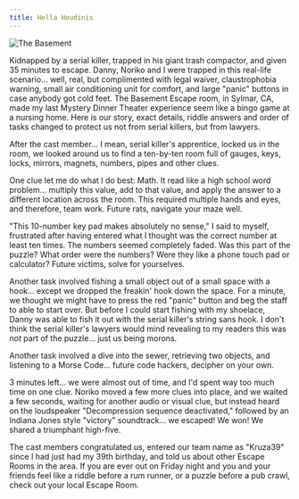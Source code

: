 ```yaml
---
title: Hella Houdinis
---
```


![The Basement](the_basement.jpg "The Basement")

Kidnapped by a serial killer, trapped in his giant trash compactor, and given 35 minutes to escape. Danny, Noriko and I were trapped in this real-life scenario... well, real, but complimented with legal waiver, claustrophobia warning, small air conditioning unit for comfort, and large "panic" buttons in case anybody got cold feet. The Basement Escape room, in Sylmar, CA, made my last Mystery Dinner Theater experience seem like a bingo game at a nursing home. Here is our story, exact details, riddle answers and order of tasks changed to protect us not from serial killers, but from lawyers.

After the cast member... I mean, serial killer's apprentice, locked us in the room, we looked around us to find a ten-by-ten room full of gauges, keys, locks, mirrors, magnets, numbers, pipes and other clues. 

One clue let me do what I do best: Math. It read like a high school word problem... multiply this value, add to that value, and apply the answer to a different location across the room. This required multiple hands and eyes, and therefore, team work. Future rats, navigate your maze well.

"This 10-number key pad makes absolutely no sense," I said to myself, frustrated after having entered what I thought was the correct number at least ten times. The numbers seemed completely faded. Was this part of the puzzle? What order were the numbers? Were they like a phone touch pad or calculator? Future victims, solve for yourselves. 

Another task involved fishing a small object out of a small space with a hook... except we dropped the freakin' hook down the space. For a minute, we thought we might have to press the red "panic" button and beg the staff to able to start over. But before I could start fishing with my shoelace, Danny was able to fish it out with the serial killer's string sans hook. I don't think the serial killer's lawyers would mind revealing to my readers this was *not* part of the puzzle... just us being morons.

Another task involved a dive into the sewer, retrieving two objects, and listening to a Morse Code... future code hackers, decipher on your own.

3 minutes left... we were almost out of time, and I'd spent way too much time on one clue. Noriko moved a few more clues into place, and we waited a few seconds, waiting for another audio or visual clue, but instead heard on the loudspeaker "Decompression sequence deactivated," followed by an Indiana Jones style "victory" soundtrack... we escaped! We won! We shared a triumphant high-five.

The cast members congratulated us, entered our team name as "Kruza39" since I had just had my 39th birthday, and told us about other Escape Rooms in the area. If you are ever out on Friday night and you and your friends feel like a riddle before a rum runner, or a puzzle before a pub crawl, check out your local Escape Room.



